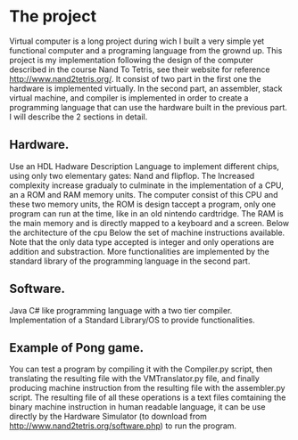 # The project

Virtual computer is a long project during wich I built a very simple yet functional computer and a programing language from the grownd up. This project is my implementation following the design of the computer described in the course Nand To Tetris, see their website for reference  <http://www.nand2tetris.org/>.
It consist of two part in the first one the hardware is implemented virtually. In the second part, an assembler, stack virtual machine, and compiler is implemented in order to create a programming language that can use the hardware built in the previous part. I will describe the 2 sections in detail.


## Hardware. 
Use an HDL Hadware Description Language to implement different chips, using only two elementary gates: Nand and flipflop. The Increased complexity increase gradualy to culminate in the implementation of a CPU, an a ROM and RAM memory units. The computer consist of this CPU and these two memory units, the ROM is design taccept a program, only one program can run at the time, like in an old nintendo cardtridge. The RAM is the main memory and is directly mapped to a keyboard and a screen.
Below the architecture of the cpu
Below the set of machine instructions available.
Note that the only data type accepted is integer and only operations are addition and substraction. More functionalities are implemented by the standard library of the programming language in the second part.

## Software. 
Java C# like programming language with a two tier compiler.
Implementation of a Standard Library/OS to provide functionalities.

## Example of Pong game.
You can test a program by compiling it with the Compiler.py script, then translating the resulting file with the VMTranslator.py file, and finally producing machine instruction from the resulting file with the assembler.py script. The resulting file of all these operations is a text files comtaining the binary machine instruction in human readable language, it can be use directly by the Hardware Simulator (to download from http://www.nand2tetris.org/software.php) to run the program.
